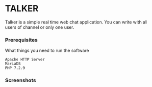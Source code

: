 # TALKER
Talker is a simple real time web chat application. You can write with all users of channel or only one user.
### Prerequisites
What things you need to run the software
```
Apache HTTP Server
MariaDB
PHP 7.2.9
```
### Screenshots
